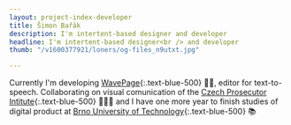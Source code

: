 ```yaml
---
layout: project-index-developer
title: Šimon Bařák
description: I'm intertent-based designer and developer
headline: I'm intertent-based designer<br /> and developer
thumb: "/v1600377921/loners/og-files_n9utxt.jpg"

---
```

Currently I'm developing [WavePage](https://wavepage.app/){:.text-blue-500} 👋🏼, editor for text-to-speech. Collaborating on visual comunication of the [Czech Prosecutor Intitute](https://www.behance.net/gallery/96467527/Czech-Prosecutor-Institute/){:.text-blue-500} 👨🏽‍💼 and I have one more year to finish studies of digital product at [Brno University of Technology](https://www.vutbr.cz/en/){:.text-blue-500} 📚